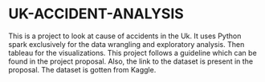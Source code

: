 # UK-ACCIDENT-ANALYSIS
This is a project to look at cause of accidents in the Uk. It uses Python spark exclusively for the data wrangling and exploratory analysis. Then tableau for the visualizations. 
This project follows a guideline which can be found in the project proposal. 
Also, the link to the dataset is present in the proposal. The dataset is gotten from Kaggle. 
